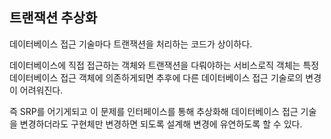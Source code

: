 ## 트랜잭션 추상화

데이터베이스 접근 기술마다 트랜잭션을 처리하는 코드가 상이하다.

데이터베이스에 직접 접근하는 객체와 트랜잭션을 다뤄야하는 서비스로직 객체는 특정 데이터베이스 접근 객체에 의존하게되면 추후에 다른 데이터베이스 접근 기술로의 변경이 어려워진다.

즉 SRP를 어기게되고 이 문제를 인터페이스를 통해 추상화해 데이터베이스 접근 기술을 변경하더라도 구현체만 변경하면 되도록 설계해 변경에 유연하도록 할 수 있다.
